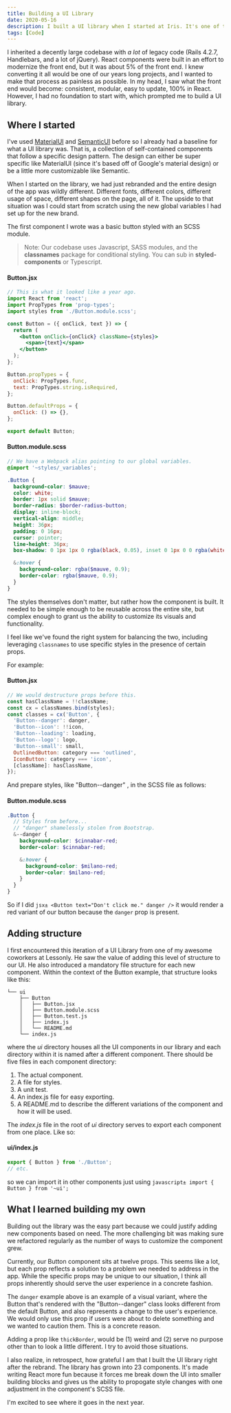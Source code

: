 ```yaml
---
title: Building a UI Library
date: 2020-05-16
description: I built a UI library when I started at Iris. It's one of the best things I've ever made.
tags: [Code]
---
```


I inherited a decently large codebase with _a lot_ of legacy code (Rails 4.2.7, Handlebars, and a lot of jQuery). React components were built in an effort to modernize the front end, but it was about 5% of the front end. I knew converting it all would be one of our years long projects, and I wanted to make that process as painless as possible. In my head, I saw what the front end would become: consistent, modular, easy to update, 100% in React. However, I had no foundation to start with, which prompted me to build a UI library.

## Where I started

I've used [MaterialUI](https://material-ui.com/) and [SemanticUI](https://semantic-ui.com/) before so I already had a baseline for what a UI library was. That is, a collection of self-contained components that follow a specific design pattern. The design can either be super specific like MaterialUI (since it's based off of Google's material design) or be a little more customizable like Semantic.

When I started on the library, we had just rebranded and the entire design of the app was wildly different. Different fonts, different colors, different usage of space, different shapes on the page, all of it. The upside to that situation was I could start from scratch using the new global variables I had set up for the new brand.

The first component I wrote was a basic button styled with an SCSS module.

> Note: Our codebase uses Javascript, SASS modules, and the **classnames** package for conditional styling. You can sub in **styled-components** or Typescript.

#### Button.jsx

```jsx
// This is what it looked like a year ago.
import React from 'react';
import PropTypes from 'prop-types';
import styles from './Button.module.scss';

const Button = ({ onClick, text }) => {
  return (
    <button onClick={onClick} className={styles}>
      <span>{text}</span>
    </button>
  );
};

Button.propTypes = {
  onClick: PropTypes.func,
  text: PropTypes.string.isRequired,
};

Button.defaultProps = {
  onClick: () => {},
};

export default Button;
```

#### Button.module.scss

```scss
// We have a Webpack alias pointing to our global variables.
@import '~styles/_variables';

.Button {
  background-color: $mauve;
  color: white;
  border: 1px solid $mauve;
  border-radius: $border-radius-button;
  display: inline-block;
  vertical-align: middle;
  height: 36px;
  padding: 0 16px;
  cursor: pointer;
  line-height: 36px;
  box-shadow: 0 1px 1px 0 rgba(black, 0.05), inset 0 1px 0 0 rgba(white, 0.1);

  &:hover {
    background-color: rgba($mauve, 0.9);
    border-color: rgba($mauve, 0.9);
  }
}
```

The styles themselves don't matter, but rather how the component is built. It needed to be simple enough to be reusable across the entire site, but complex enough to grant us the ability to customize its visuals and functionality.

I feel like we've found the right system for balancing the two, including leveraging `classnames` to use specific styles in the presence of certain props.

For example:

#### Button.jsx

```jsx
// We would destructure props before this.
const hasClassName = !!className;
const cx = classNames.bind(styles);
const classes = cx('Button', {
  'Button--danger': danger,
  'Button--icon': !!icon,
  'Button--loading': loading,
  'Button--logo': logo,
  'Button--small': small,
  OutlinedButton: category === 'outlined',
  IconButton: category === 'icon',
  [className]: hasClassName,
});
```

And prepare styles, like "Button--danger" , in the SCSS file as follows:

#### Button.module.scss

```scss
.Button {
  // Styles from before...
  // "danger" shamelessly stolen from Bootstrap.
  &--danger {
    background-color: $cinnabar-red;
    border-color: $cinnabar-red;

    &:hover {
      background-color: $milano-red;
      border-color: $milano-red;
    }
  }
}
```

So if I did `jsx± <Button text="Don't click me." danger />` it would render a red variant of our button because the `danger` prop is present.

## Adding structure

I first encountered this iteration of a UI Library from one of my awesome coworkers at Lessonly. He saw the value of adding this level of structure to our UI. He also introduced a mandatory file structure for each new component. Within the context of the Button example, that structure looks like this:

```text
└── ui
    ├── Button
    │   ├── Button.jsx
    │   ├── Button.module.scss
    │   ├── Button.test.js
    │   ├── index.js
    │   └── README.md
    └── index.js
```

where the _ui_ directory houses all the UI components in our library and each directory within it is named after a different component. There should be five files in each component directory:

1. The actual component.
2. A file for styles.
3. A unit test.
4. An index.js file for easy exporting.
5. A README.md to describe the different variations of the component and how it will be used.

The _index.js_ file in the root of _ui_ directory serves to export each component from one place. Like so:

#### ui/index.js

```js
export { Button } from './Button';
// etc.
```

so we can import it in other components just using `javascript± import { Button } from '~ui';`

## What I learned building my own

Building out the library was the easy part because we could justify adding new components based on need. The more challenging bit was making sure we refactored regularly as the number of ways to customize the component grew.

Currently, our Button component sits at twelve props. This seems like a lot, but each prop reflects a solution to a problem we needed to address in the app. While the specific props may be unique to our situation, I think all props inherently should serve the user experience in a concrete fashion.

The `danger` example above is an example of a visual variant, where the Button that's rendered with the "Button--danger" class looks different from the default Button, and also represents a change to the user's experience. We would only use this prop if users were about to delete something and we wanted to caution them. This is a concrete reason.

Adding a prop like `thickBorder`, would be (1) weird and (2) serve no purpose other than to look a little different. I try to avoid those situations.

I also realize, in retrospect, how grateful I am that I built the UI library right after the rebrand. The library has grown into 23 components. It's made writing React more fun because it forces me break down the UI into smaller building blocks and gives us the ability to propogate style changes with one adjustment in the component's SCSS file.

I'm excited to see where it goes in the next year.
